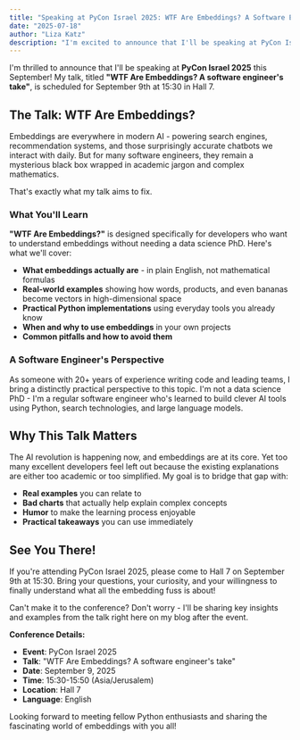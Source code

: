 ```yaml
---
title: "Speaking at PyCon Israel 2025: WTF Are Embeddings? A Software Engineer's Take"
date: "2025-07-18"
author: "Liza Katz"
description: "I'm excited to announce that I'll be speaking at PyCon Israel 2025 with a talk that demystifies embeddings for software engineers - no ML PhD required!"
---
```


I'm thrilled to announce that I'll be speaking at **PyCon Israel 2025** this September! My talk, titled **"WTF Are Embeddings? A software engineer's take"**, is scheduled for September 9th at 15:30 in Hall 7.

## The Talk: WTF Are Embeddings?

Embeddings are everywhere in modern AI - powering search engines, recommendation systems, and those surprisingly accurate chatbots we interact with daily. But for many software engineers, they remain a mysterious black box wrapped in academic jargon and complex mathematics.

That's exactly what my talk aims to fix.

### What You'll Learn

**"WTF Are Embeddings?"** is designed specifically for developers who want to understand embeddings without needing a data science PhD. Here's what we'll cover:

- **What embeddings actually are** - in plain English, not mathematical formulas
- **Real-world examples** showing how words, products, and even bananas become vectors in high-dimensional space
- **Practical Python implementations** using everyday tools you already know
- **When and why to use embeddings** in your own projects
- **Common pitfalls and how to avoid them**

### A Software Engineer's Perspective

As someone with 20+ years of experience writing code and leading teams, I bring a distinctly practical perspective to this topic. I'm not a data science PhD - I'm a regular software engineer who's learned to build clever AI tools using Python, search technologies, and large language models.

## Why This Talk Matters

The AI revolution is happening now, and embeddings are at its core. Yet too many excellent developers feel left out because the existing explanations are either too academic or too simplified. My goal is to bridge that gap with:

- **Real examples** you can relate to
- **Bad charts** that actually help explain complex concepts
- **Humor** to make the learning process enjoyable
- **Practical takeaways** you can use immediately

## See You There!

If you're attending PyCon Israel 2025, please come to Hall 7 on September 9th at 15:30. Bring your questions, your curiosity, and your willingness to finally understand what all the embedding fuss is about!

Can't make it to the conference? Don't worry - I'll be sharing key insights and examples from the talk right here on my blog after the event.

**Conference Details:**
- **Event**: PyCon Israel 2025
- **Talk**: "WTF Are Embeddings? A software engineer's take"
- **Date**: September 9, 2025
- **Time**: 15:30-15:50 (Asia/Jerusalem)
- **Location**: Hall 7
- **Language**: English

Looking forward to meeting fellow Python enthusiasts and sharing the fascinating world of embeddings with you all!
